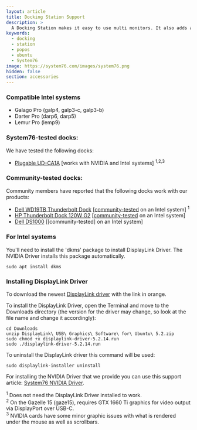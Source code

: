 ```yaml
---
layout: article
title: Docking Station Support
description: >
  A Docking Station makes it easy to use multi monitors. It also adds an ethernet port, multi USB ports and more while only using one USB 3.0 port on your laptop.
keywords:
  - docking
  - station
  - popos
  - ubuntu
  - System76
image: https://system76.com/images/system76.png
hidden: false
section: accessories
---
```


### Compatible Intel systems

 - Galago Pro (galp4, galp3-c, galp3-b)
 - Darter Pro (darp6, darp5)
 - Lemur Pro (lemp9)

### System76-tested docks:

We have tested the following docks:
 - [Plugable UD-CA1A](https://plugable.com/products/ud-ca1a/) [works with NVIDIA and Intel systems] <sup>1,2,3</sup>
 
### Community-tested docks:

Community members have reported that the following docks work with our products:
 - [Dell WD19TB Thunderbolt Dock](https://www.dell.com/en-us/work/shop/dell-thunderbolt-dock-wd19tb/apd/210-arik/pc-accessories) [[community-tested](https://github.com/system76/docs/pull/206) on an Intel system] <sup>1</sup>
 - [HP Thunderbolt Dock 120W G2](https://www.amazon.com/gp/product/B07DPKVYXR/ref=ppx_yo_dt_b_asin_title_o00_s01?ie=UTF8&psc=1) [[community-tested](https://github.com/system76/docs/pull/231) on an Intel system]
 - [Dell DS1000](https://www.dell.com/support/manuals/us/en/04/dell-dockstand-ds1000/ds1000_docking_stand_ug_publication/technical-specifications?guid=guid-1ad58fe1-dd33-4ebc-bac1-8e6a9083eb35&lang=en-us) [[community-tested] on an Intel system]

### For Intel systems

You'll need to install the 'dkms' package to install DisplayLink Driver. The NVIDIA Driver installs this package automatically.

```
sudo apt install dkms
```

### Installing DisplayLink Driver

To download the newest [DisplayLink driver](http://www.displaylink.com/downloads/ubuntu) with the link in orange.

To install the DisplayLink Driver, open the Terminal and move to the Downloads directory (the version for the driver may change, so look at the file name and change it accordingly):

```
cd Downloads
unzip DisplayLink\ USB\ Graphics\ Software\ for\ Ubuntu\ 5.2.zip
sudo chmod +x displaylink-driver-5.2.14.run
sudo ./displaylink-driver-5.2.14.run
```

To uninstall the DisplayLink driver this command will be used:

```
sudo displaylink-installer uninstall
```

For installing the NVIDIA Driver that we provide you can use this support article: [System76 NVIDIA Driver](http://support.system76.com/articles/system76-driver/).

<sup>1</sup> Does not need the DisplayLink Driver installed to work.  
<sup>2</sup> On the Gazelle 15 (gaze15), requires GTX 1660 Ti graphics for video output via DisplayPort over USB-C.  
<sup>3</sup> NVIDIA cards have some minor graphic issues with what is rendered under the mouse as well as scrollbars.
